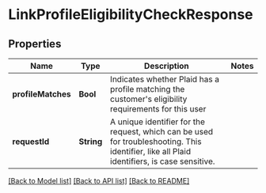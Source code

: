 # LinkProfileEligibilityCheckResponse

## Properties
Name | Type | Description | Notes
------------ | ------------- | ------------- | -------------
**profileMatches** | **Bool** | Indicates whether Plaid has a profile matching the customer&#39;s eligibility requirements for this user | 
**requestId** | **String** | A unique identifier for the request, which can be used for troubleshooting. This identifier, like all Plaid identifiers, is case sensitive. | 

[[Back to Model list]](../README.md#documentation-for-models) [[Back to API list]](../README.md#documentation-for-api-endpoints) [[Back to README]](../README.md)


